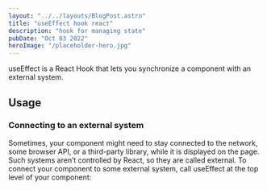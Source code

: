 ```yaml
---
layout: "../../layouts/BlogPost.astro"
title: "useEffect hook react"
description: "hook for managing state"
pubDate: "Oct 03 2022"
heroImage: "/placeholder-hero.jpg"
---
```


useEffect is a React Hook that lets you synchronize a component with an external system.

## Usage

### Connecting to an external system

Sometimes, your component might need to stay connected to the network, some browser API, or a third-party library, while it is displayed on the page. Such systems aren’t controlled by React, so they are called external.
To connect your component to some external system, call useEffect at the top level of your component:
